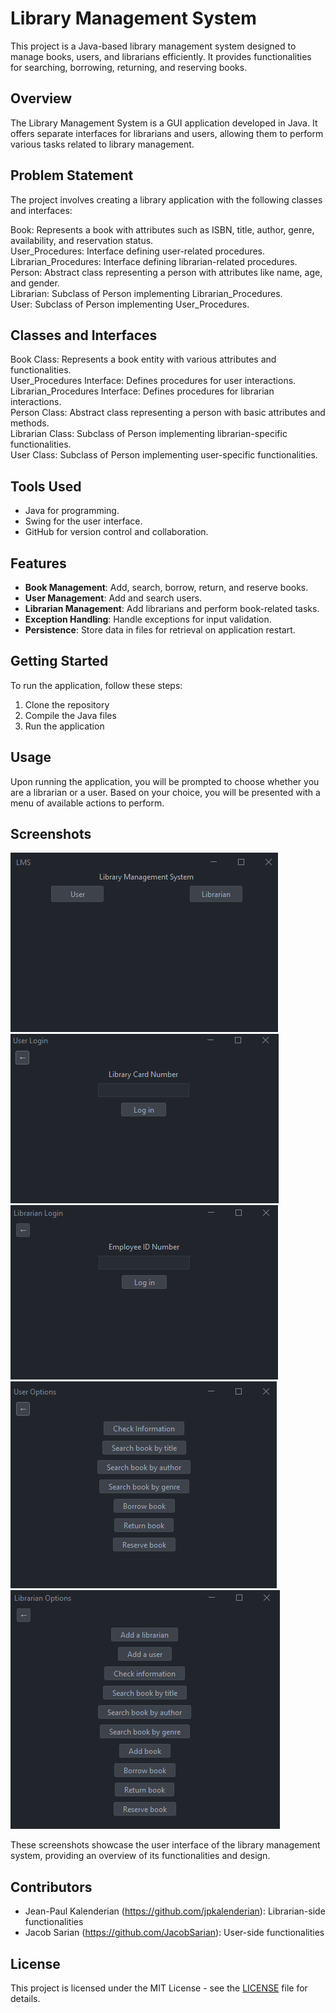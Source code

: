 # Library Management System

This project is a Java-based library management system designed to manage books, users, and librarians efficiently. It provides functionalities for searching, borrowing, returning, and reserving books.

## Overview

The Library Management System is a GUI application developed in Java. It offers separate interfaces for librarians and users, allowing them to perform various tasks related to library management.

## Problem Statement

The project involves creating a library application with the following classes and interfaces:

Book: Represents a book with attributes such as ISBN, title, author, genre, availability, and reservation status.<br>
User_Procedures: Interface defining user-related procedures.<br>
Librarian_Procedures: Interface defining librarian-related procedures.<br>
Person: Abstract class representing a person with attributes like name, age, and gender.<br>
Librarian: Subclass of Person implementing Librarian_Procedures.<br>
User: Subclass of Person implementing User_Procedures.<br>

## Classes and Interfaces

Book Class: Represents a book entity with various attributes and functionalities.<br>
User_Procedures Interface: Defines procedures for user interactions.<br>
Librarian_Procedures Interface: Defines procedures for librarian interactions.<br>
Person Class: Abstract class representing a person with basic attributes and methods.<br>
Librarian Class: Subclass of Person implementing librarian-specific functionalities.<br>
User Class: Subclass of Person implementing user-specific functionalities.<br>

## Tools Used
- Java for programming.<br>
- Swing for the user interface.<br>
- GitHub for version control and collaboration.<br>

## Features

- **Book Management**: Add, search, borrow, return, and reserve books.<br>
- **User Management**: Add and search users.<br>
- **Librarian Management**: Add librarians and perform book-related tasks.<br>
- **Exception Handling**: Handle exceptions for input validation.<br>
- **Persistence**: Store data in files for retrieval on application restart.<br>

## Getting Started

To run the application, follow these steps:

1. Clone the repository<br>
2. Compile the Java files<br>
3. Run the application<br>

## Usage

Upon running the application, you will be prompted to choose whether you are a librarian or a user. Based on your choice, you will be presented with a menu of available actions to perform.

## Screenshots

![Main Form](/Screenshots/Mainform.png)<br>
![User Entry Form](/Screenshots/UserLoginForm.png)<br>
![Librarian Entry Form](/Screenshots/LibrarianLoginForm.png)<br>
![User Options Form](/Screenshots/UserOptionsForm.png)<br>
![Librarian Options Form](/Screenshots/LibrarianOptionsForm.png)<br>

These screenshots showcase the user interface of the library management system, providing an overview of its functionalities and design.

## Contributors

- Jean-Paul Kalenderian (https://github.com/jpkalenderian): Librarian-side functionalities
- Jacob Sarian (https://github.com/JacobSarian): User-side functionalities

## License

This project is licensed under the MIT License - see the [LICENSE](LICENSE) file for details.
